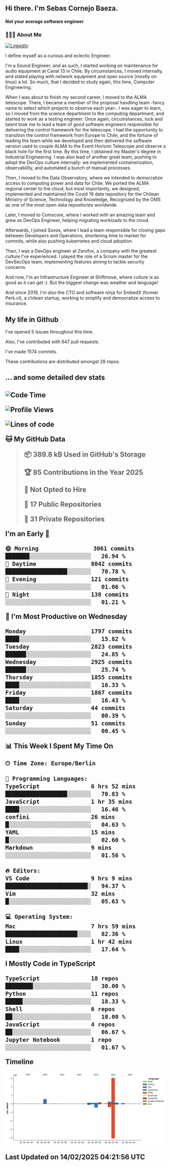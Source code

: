 <h2> Hi there.  I'm Sebas Cornejo Baeza.</h2>
<h4> Not your average software engineer</h4>
<h3> 👨🏻‍💻 About Me </h3>
<a href="http://linkedin.com/in/sebastian-cornejo-baeza/"><img alt="LinkedIn" src="https://img.shields.io/badge/Sebas%20Cornejo%20-informational?style=appveyor&logo=linkedin"></a>


I define myself as a curious and eclectic Engineer.

I'm a Sound Engineer, and as such, I started working on maintenance for audio equipment at Canal 13 in Chile.
By circumstances, I moved internally, and stated playing with network equipment and open source (mostly on linux) 
a lot. So much, that I decided to study again, this time, Computer Engineering.

When I was about to finish my second career, I moved to the ALMA telescope. There, I became a member of the proposal handling team
-fancy name to select which projects to observe each year-. 
I was eager to learn, so I moved from the science department to the computing department, and started to work as 
a testing engineer. Once again, circumstances, luck and talent took me to lead a team of good software engineers 
responsible for delivering the control framework for the telescope. I had the opportunity to transition the control framework from
Europe to Chile, and the fortune of leading the team while we developed and then delivered the software
version used to couple ALMA to the Event Horizon Telescope and observe a black hole for the first time.
By this time, I obtained my Master's degree in Industrial Engineering.
I was also lead of another great team, pushing to adopt the DevOps culture internally: we implemented containerization, observability, and automated a bunch of manual processes.

Then, I moved to the Data Observatory, where we intended to democratize access to computing power
and data for Chile. We ported the ALMA regional center to the cloud, but most importantly, we designed, implemented
and maintained the Covid 19 date repository for the Chilean Ministry of Science, Technology and Knowledge, Recognized by the OMS as one of the most open
data repositories worldwide.

Later, I moved to Comscore, where I worked with an amazing team and grew as DevOps Engineer, helping migrating workloads to the cloud.

Afterwards, I joined Sovos, where I lead a team responsible for closing gaps between Developers and Operations, shortening time to market for commits, while
also pushing kubernetes and cloud adoption.

Then, I was a DevOps engineer at Zerofox, a company with the greatest culture I've experienced. I played the role of a Scrum master for the DevSecOps team,
implementing features aiming to tackle security concerns.

And now, I'm an Infrastructure Engineer at Shiftmove, where culture is as good as it can get :). But the biggest change was weather and language!
 
And since 2019, I'm also the CTO and software ninja for EmbedX (former Perk.cl), a chilean startup, working to simplify and democratize access to insurance.

<h2> My life in Github </h2>

I've opened 5 issues throughout this time.

Also, I've contributed with 647 pull requests.

I've made 1574 commits.

These contributions are distributed amongst 28 repos.

<h2>... and some detailed dev stats<h2>

<!--START_SECTION:waka-->
![Code Time](http://img.shields.io/badge/Code%20Time-1%2C011%20hrs%2057%20mins-blue)

![Profile Views](http://img.shields.io/badge/Profile%20Views-2-blue)

![Lines of code](https://img.shields.io/badge/From%20Hello%20World%20I%27ve%20Written-4.6%20million%20lines%20of%20code-blue)

**🐱 My GitHub Data** 

> 📦 389.8 kB Used in GitHub's Storage 
 > 
> 🏆 85 Contributions in the Year 2025
 > 
> 🚫 Not Opted to Hire
 > 
> 📜 17 Public Repositories 
 > 
> 🔑 31 Private Repositories 
 > 
**I'm an Early 🐤** 

```text
🌞 Morning                3061 commits        ███████░░░░░░░░░░░░░░░░░░   26.94 % 
🌆 Daytime                8042 commits        ██████████████████░░░░░░░   70.78 % 
🌃 Evening                121 commits         ░░░░░░░░░░░░░░░░░░░░░░░░░   01.06 % 
🌙 Night                  138 commits         ░░░░░░░░░░░░░░░░░░░░░░░░░   01.21 % 
```
📅 **I'm Most Productive on Wednesday** 

```text
Monday                   1797 commits        ████░░░░░░░░░░░░░░░░░░░░░   15.82 % 
Tuesday                  2823 commits        ██████░░░░░░░░░░░░░░░░░░░   24.85 % 
Wednesday                2925 commits        ██████░░░░░░░░░░░░░░░░░░░   25.74 % 
Thursday                 1855 commits        ████░░░░░░░░░░░░░░░░░░░░░   16.33 % 
Friday                   1867 commits        ████░░░░░░░░░░░░░░░░░░░░░   16.43 % 
Saturday                 44 commits          ░░░░░░░░░░░░░░░░░░░░░░░░░   00.39 % 
Sunday                   51 commits          ░░░░░░░░░░░░░░░░░░░░░░░░░   00.45 % 
```


📊 **This Week I Spent My Time On** 

```text
🕑︎ Time Zone: Europe/Berlin

💬 Programming Languages: 
TypeScript               6 hrs 52 mins       ██████████████████░░░░░░░   70.83 % 
JavaScript               1 hr 35 mins        ████░░░░░░░░░░░░░░░░░░░░░   16.46 % 
confini                  26 mins             █░░░░░░░░░░░░░░░░░░░░░░░░   04.63 % 
YAML                     15 mins             █░░░░░░░░░░░░░░░░░░░░░░░░   02.60 % 
Markdown                 9 mins              ░░░░░░░░░░░░░░░░░░░░░░░░░   01.56 % 

🔥 Editors: 
VS Code                  9 hrs 9 mins        ████████████████████████░   94.37 % 
Vim                      32 mins             █░░░░░░░░░░░░░░░░░░░░░░░░   05.63 % 

💻 Operating System: 
Mac                      7 hrs 59 mins       █████████████████████░░░░   82.36 % 
Linux                    1 hr 42 mins        ████░░░░░░░░░░░░░░░░░░░░░   17.64 % 
```

**I Mostly Code in TypeScript** 

```text
TypeScript               18 repos            ████████░░░░░░░░░░░░░░░░░   30.00 % 
Python                   11 repos            █████░░░░░░░░░░░░░░░░░░░░   18.33 % 
Shell                    6 repos             ██░░░░░░░░░░░░░░░░░░░░░░░   10.00 % 
JavaScript               4 repos             ██░░░░░░░░░░░░░░░░░░░░░░░   06.67 % 
Jupyter Notebook         1 repo              ░░░░░░░░░░░░░░░░░░░░░░░░░   01.67 % 
```



**Timeline**

![Lines of Code chart](https://raw.githubusercontent.com/scornejob/scornejob/master/assets/bar_graph.png)


 Last Updated on 14/02/2025 04:21:56 UTC
<!--END_SECTION:waka-->
